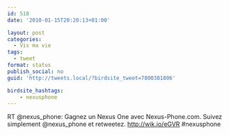 ```yaml
---
id: 518
date: '2010-01-15T20:20:13+01:00'

layout: post
categories:
  - Vis ma vie
tags:
  - tweet
format: status
publish_social: no
guid: 'http://tweets.local/?birdsite_tweet=7800381806'

birdsite_hashtags:
    - nexusphone
---
```


RT @nexus\_phone: Gagnez un Nexus One avec Nexus-Phone.com. Suivez simplement @nexus\_phone et retweetez. http://wik.io/eGVR #nexusphone